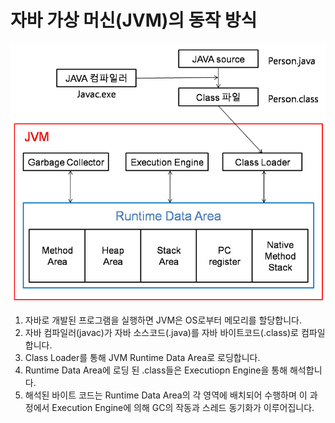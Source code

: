 # 자바 가상 머신(JVM)의 동작 방식
![캡처](./img/jvm.png)

1. 자바로 개발된 프로그램을 실행하면 JVM은 OS로부터 메모리를 할당합니다.
2. 자바 컴파일러(javac)가 자바 소스코드(.java)를 자바 바이트코드(.class)로 컴파일합니다.
3. Class Loader를 통해 JVM Runtime Data Area로 로딩합니다.
4. Runtime Data Area에 로딩 된 .class들은 Executiopn Engine을 통해 해석합니다.
5. 해석된 바이트 코드는 Runtime Data Area의 각 영역에 배치되어 수행하며 이 과정에서 Execution Engine에 의해 GC의 작동과 스레드 동기화가 이루어집니다.